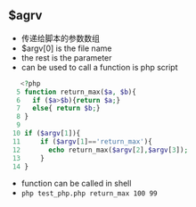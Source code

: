 ## $agrv
- 传递给脚本的参数数组
- $argv[0] is the file name
- the rest is the parameter
- can be used to call a function is php script

```php
   <?php
  5 function return_max($a, $b){
  6   if ($a>$b){return $a;}
  7   else{ return $b;}
  8 }
  9
 10 if ($argv[1]){
 11     if ($argv[1]=='return_max'){
 12       echo return_max($argv[2],$argv[3]);
 13     }
 14 }
```

- function can be called in shell
- `php test_php.php return_max 100 99`

